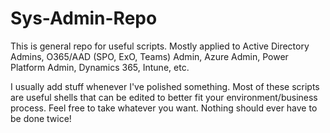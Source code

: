 # Sys-Admin-Repo


This is general repo for useful scripts. Mostly applied to Active Directory Admins, O365/AAD (SPO, ExO, Teams) Admin, Azure Admin, Power Platform Admin, Dynamics 365, Intune, etc.

I usually add stuff whenever I've polished something. Most of these scripts are useful shells that can be edited to better fit your environment/business process. Feel free to take whatever you want. Nothing should ever have to be done twice!
